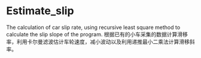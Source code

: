 # Estimate_slip
The calculation of car slip rate, using recursive least square method to calculate the slip slope of the program.
根据已有的小车采集的数据计算滑移率，利用卡尔曼滤波估计车轮速度，减小波动以及利用递推最小二乘法计算滑移斜率。
